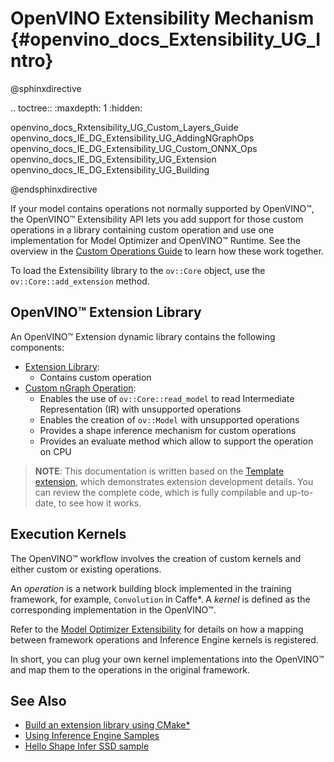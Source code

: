 # OpenVINO Extensibility Mechanism {#openvino_docs_Extensibility_UG_Intro}

@sphinxdirective

.. toctree::
   :maxdepth: 1
   :hidden:

   openvino_docs_Rxtensibility_UG_Custom_Layers_Guide
   openvino_docs_IE_DG_Extensibility_UG_AddingNGraphOps
   openvino_docs_IE_DG_Extensibility_UG_Custom_ONNX_Ops
   openvino_docs_IE_DG_Extensibility_UG_Extension
   openvino_docs_IE_DG_Extensibility_UG_Building

@endsphinxdirective

If your model contains operations not normally supported by OpenVINO™, the OpenVINO™ Extensibility API lets you add support for those custom operations in a library containing custom operation and use one implementation for Model Optimizer and OpenVINO™ Runtime. See the overview in the [Custom Operations Guide](Custom_Layers_Guide.md) to learn how these work together.

To load the Extensibility library to the `ov::Core` object, use the `ov::Core::add_extension` method.

## OpenVINO™ Extension Library

An OpenVINO™ Extension dynamic library contains the following components:

 * [Extension Library](Extension.md):
    - Contains custom operation
 * [Custom nGraph Operation](AddingNGraphOps.md):
    - Enables the use of `ov::Core::read_model` to read Intermediate Representation (IR) with unsupported operations
    - Enables the creation of `ov::Model` with unsupported operations
    - Provides a shape inference mechanism for custom operations
    - Provides an evaluate method which allow to support the operation on CPU

> **NOTE**: This documentation is written based on the [Template extension](https://github.com/openvinotoolkit/openvino/tree/master/docs/template_extension/new), which demonstrates extension development details. You can review the complete code, which is fully compilable and up-to-date, to see how it works.

## Execution Kernels

The OpenVINO™ workflow involves the creation of custom kernels and either custom or existing operations.

An _operation_ is a network building block implemented in the training framework, for example, `Convolution` in Caffe*.
A _kernel_ is defined as the corresponding implementation in the OpenVINO™.

Refer to the [Model Optimizer Extensibility](../MO_DG/prepare_model/customize_model_optimizer/Customize_Model_Optimizer.md)
for details on how a mapping between framework operations and Inference Engine kernels is registered.

In short, you can plug your own kernel implementations into the OpenVINO™ and map them to the operations in the original framework.

## See Also

* [Build an extension library using CMake*](Building.md)
* [Using Inference Engine Samples](../OV_Runtime_UG/Samples_Overview.md)
* [Hello Shape Infer SSD sample](../../samples/cpp/hello_reshape_ssd/README.md)
